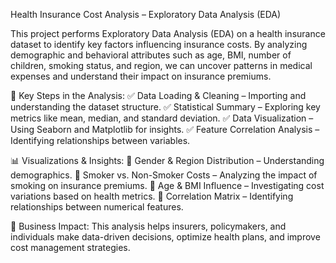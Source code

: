 Health Insurance Cost Analysis – Exploratory Data Analysis (EDA)

This project performs Exploratory Data Analysis (EDA) on a health insurance dataset to identify key factors influencing insurance costs. By analyzing demographic and behavioral attributes such as age, BMI, number of children, smoking status, and region, we can uncover patterns in medical expenses and understand their impact on insurance premiums.

🔹 Key Steps in the Analysis:
✅ Data Loading & Cleaning – Importing and understanding the dataset structure.
✅ Statistical Summary – Exploring key metrics like mean, median, and standard deviation.
✅ Data Visualization – Using Seaborn and Matplotlib for insights.
✅ Feature Correlation Analysis – Identifying relationships between variables.

📊 Visualizations & Insights:
📌 Gender & Region Distribution – Understanding demographics.
📌 Smoker vs. Non-Smoker Costs – Analyzing the impact of smoking on insurance premiums.
📌 Age & BMI Influence – Investigating cost variations based on health metrics.
📌 Correlation Matrix – Identifying relationships between numerical features.

🚀 Business Impact:
This analysis helps insurers, policymakers, and individuals make data-driven decisions, optimize health plans, and improve cost management strategies.
